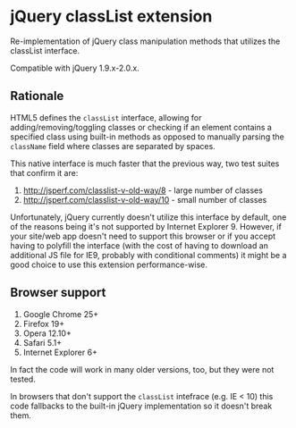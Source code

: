 jQuery classList extension
==================================================

Re-implementation of jQuery class manipulation methods that utilizes the classList interface.

Compatible with jQuery 1.9.x-2.0.x.

Rationale
--------------------------------------

HTML5 defines the `classList` interface, allowing for adding/removing/toggling classes or checking if an element
contains a specified class using built-in methods as opposed to manually parsing the `className` field where
classes are separated by spaces.

This native interface is much faster that the previous way, two test suites that confirm it are:

1. http://jsperf.com/classlist-v-old-way/8 - large number of classes
2. http://jsperf.com/classlist-v-old-way/10 - small number of classes

Unfortunately, jQuery currently doesn't utilize this interface by default, one of the reasons being it's
not supported by Internet Explorer 9. However, if your site/web app doesn't need to support this browser
or if you accept having to polyfill the interface (with the cost of having to download an additional JS file
for IE9, probably with conditional comments) it might be a good choice to use this extension performance-wise.

Browser support
--------------------------------------

1. Google Chrome 25+
2. Firefox 19+
3. Opera 12.10+
4. Safari 5.1+
2. Internet Explorer 6+

In fact the code will work in many older versions, too, but they were not tested.

In browsers that don't support the `classList` intefrace (e.g. IE < 10) this code fallbacks to the built-in
jQuery implementation so it doesn't break them.
